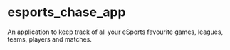 # esports_chase_app

An application to keep track of all your eSports favourite games, leagues, teams, players and matches.
